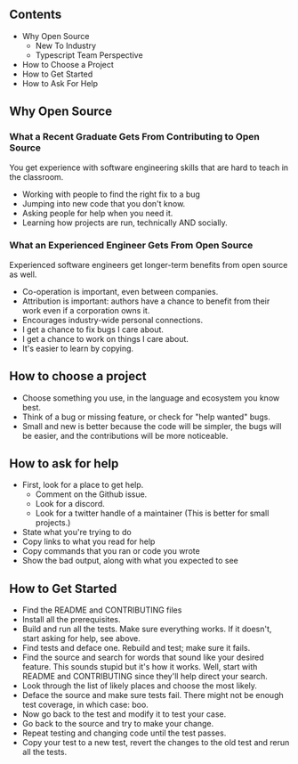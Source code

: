 ## Contents

- Why Open Source
  - New To Industry
  - Typescript Team Perspective
- How to Choose a Project
- How to Get Started
- How to Ask For Help

## Why Open Source

### What a Recent Graduate Gets From Contributing to Open Source

You get experience with software engineering skills that are hard to teach in the classroom.

- Working with people to find the right fix to a bug
- Jumping into new code that you don't know.
- Asking people for help when you need it.
- Learning how projects are run, technically AND socially.

### What an Experienced Engineer Gets From Open Source

Experienced software engineers get longer-term benefits from open source as well.

- Co-operation is important, even between companies.
- Attribution is important: authors have a chance to benefit from their work even if a corporation owns it.
- Encourages industry-wide personal connections.
- I get a chance to fix bugs I care about.
- I get a chance to work on things I care about.
- It's easier to learn by copying.

## How to choose a project

- Choose something you use, in the language and ecosystem you know best.
- Think of a bug or missing feature, or check for "help wanted" bugs.
- Small and new is better because the code will be simpler, the bugs will be easier, and the contributions will be more noticeable.

## How to ask for help

- First, look for a place to get help.
  - Comment on the Github issue.
  - Look for a discord.
  - Look for a twitter handle of a maintainer
    (This is better for small projects.)
- State what you're trying to do
- Copy links to what you read for help
- Copy commands that you ran or code you wrote
- Show the bad output, along with what you expected to see

## How to Get Started

- Find the README and CONTRIBUTING files
- Install all the prerequisites.
- Build and run all the tests. Make sure everything works.
   If it doesn't, start asking for help, see above.
- Find tests and deface one. Rebuild and test; make sure it fails.
- Find the source and search for words that sound like your desired feature.
  This sounds stupid but it's how it works.
  Well, start with README and CONTRIBUTING since they'll help direct your search.
- Look through the list of likely places and choose the most likely.
- Deface the source and make sure tests fail.
  There might not be enough test coverage, in which case: boo.
- Now go back to the test and modify it to test your case.
- Go back to the source and try to make your change.
- Repeat testing and changing code until the test passes.
- Copy your test to a new test, revert the changes to the old test and rerun all the tests.
